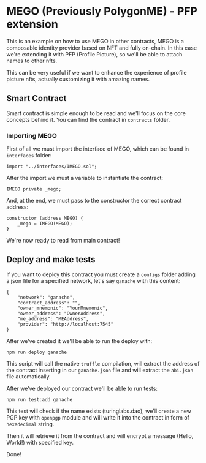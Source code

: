 # MEGO (Previously PolygonME) - PFP extension

This is an example on how to use MEGO in other contracts, MEGO is a composable identity provider based on NFT and fully on-chain.
In this case we're extending it with PFP (Profile Picture), so we'll be able to attach names to other nfts. 

This can be very useful if we want to enhance the experience of profile picture nfts, actually customizing it with amazing names.

## Smart Contract

Smart contract is simple enough to be read and we'll focus on the core concepts behind it. You can find the contract in `contracts` folder.

### Importing MEGO

First of all we must import the interface of MEGO, which can be found in `interfaces` folder:

```
import "../interfaces/IMEGO.sol";
```

After the import we must a variable to instantiate the contract:

```
IMEGO private _mego;
```

And, at the end, we must pass to the constructor the correct contract address:

```
constructor (address MEGO) {
    _mego = IMEGO(MEGO);
}
```

We're now ready to read from main contract!

## Deploy and make tests

If you want to deploy this contract you must create a `configs` folder adding a json file for a specified network, let's say `ganache` with this content:

```
{
    "network": "ganache",
    "contract_address": "",
    "owner_mnemonic": "YourMnemonic",
    "owner_address": "OwnerAddress",
    "me_address": "MEAddress",
    "provider": "http://localhost:7545"
}
```

After we've created it we'll be able to run the deploy with:

```
npm run deploy ganache
```

This script will call the native `truffle` compilation, will extract the address of the contract inserting in our `ganache.json` file and will extract the `abi.json` file automatically.

After we've deployed our contract we'll be able to run tests:

```
npm run test:add ganache
```

This test will check if the name exists (turinglabs.dao), we'll create a new PGP key with `openpgp` module and will write it into the contract in form of `hexadecimal` string.

Then it will retrieve it from the contract and will encrypt a message (Hello, World!) with specified key.

Done!
